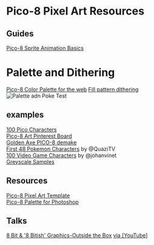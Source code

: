 # Pico-8 Pixel Art Resources

## Guides
[Pico-8 Sprite Animation Basics](https://www.lexaloffle.com/bbs/?pid=37142)  

# Palette and Dithering
[Pico-8 Color Palette for the web](https://www.romanzolotarev.com/pico-8-color-palette/)
[Fill pattern dithering](https://www.lexaloffle.com/bbs/?tid=30231)  
![Palette adn Poke Test](https://www.lexaloffle.com/bbs/cposts/1/14845.p8.png)  

## examples
[100 Pico Characters](http://pixeljoint.com/pixelart/97494.htm)  
[Pico-8 Art Pinterest Board](https://www.pinterest.com/laurymichel/pico-8/)  
[Golden Axe PICO-8 demake](http://pixeljoint.com/pixelart/98992.htm)  
[First 48 Pokemon Characters](https://twitter.com/QaziTV/status/636021323756662784) by @QuaziTV  
[100 Video Game Characters](https://twitter.com/johanvinet/status/635814153601597441) by @johanvinet  
[Greyscale Samples](https://twitter.com/castpixel/status/600608894587707392)  

## Resources
[Pico-8 Pixel Art Template](http://pixeljoint.com/pixelart/109853.htm)  
[Pico-8 Palette for Photoshop](http://terriblegames.com/downloads/Pico8.gpl)  

## Talks
[8 Bit & '8 Bitish' Graphics-Outside the Box](https://www.gdcvault.com/play/1023586/8-Bit-8-Bitish-Graphics) [via [YouTube]](https://www.youtube.com/watch?v=aMcJ1Jvtef0)  
